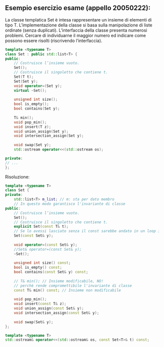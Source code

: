 ## Esempio esercizio esame (appello 20050222):
La classe templatica Set è intesa rappresentare un insieme di elementi di tipo T. L’implementazione della classe si basa sulla manipolazione di liste ordinate (senza duplicati). L’interfaccia della classe presenta numerosi problemi. Cercare di individuarne il maggior numero ed indicare come possono essere risolti (riscrivendo l’interfaccia).
```cpp
template <typename T>
class Set : public std::list<T> {
public:
	// Costruisce l’insieme vuoto.
	Set();
	// Costruisce il singoletto che contiene t.
	Set(T t);
	Set(Set y);
	void operator=(Set y);
	virtual ~Set();
	
	unsigned int size();
	bool is_empty();
	bool contains(Set y);
	
	T& min();
	void pop_min();
	void insert(T z);
	void union_assign(Set y);
	void intersection_assign(Set y);
	
	void swap(Set y);
	std::ostream operator<<(std::ostream os);

private:
// ...
};
```

Risoluzione:
```cpp
template <typename T>
class Set {
private:
	std::list<T> m_list; // m: sta per dato membro
	// In questo modo garantisco l'invariante di classe
public:
	// Costruisce l’insieme vuoto.
	Set();
	// Costruisce il singoletto che contiene t.
	explicit Set(const T& t);
	// Se lo avessi lasciato senza il const sarebbe andato in un loop infinito
	Set(const Set& y);
	
	void operator=(const Set& y);
	//Set& operator=(const Set& y);
	~Set();
	
	unsigned int size() const;
	bool is_empty() const;
	bool contains(const Set& y) const;
	
	// T& min(); // Insieme modificabile, NO!
	// perchè rende compromettibile l'invariante di classe
	const T& min() const; // Insieme non modificabile
	
	void pop_min();
	void insert(const T& z);
	void union_assign(const Set& y);
	void intersection_assign(const Set& y);
	
	void swap(Set& y);
};

template <typename T> 
std::ostream& operator<<(std::ostream& os, const Set<T>& t) const;
```